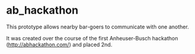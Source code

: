 # ab_hackathon
This prototype allows nearby bar-goers to communicate with one another.

It was created over the course of the first Anheuser-Busch hackathon (http://abhackathon.com/) and placed 2nd.
